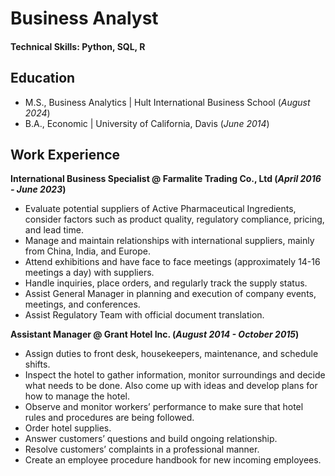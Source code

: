 # Business Analyst

#### Technical Skills: Python, SQL, R

## Education					       	
- M.S., Business Analytics	| Hult International Business School (_August 2024_)	 			        		
- B.A., Economic | University of California, Davis (_June 2014_)

## Work Experience
**International Business Specialist @ Farmalite Trading Co., Ltd (_April 2016 - June 2023_)**
- Evaluate potential suppliers of Active Pharmaceutical Ingredients, consider factors such as product quality, regulatory compliance, pricing, and lead time.
- Manage and maintain relationships with international suppliers, mainly from China, India, and Europe.
- Attend exhibitions and have face to face meetings (approximately 14-16 meetings a day) with suppliers.
- Handle inquiries, place orders, and regularly track the supply status.
- Assist General Manager in planning and execution of company events, meetings, and conferences.
- Assist Regulatory Team with official document translation.

**Assistant Manager @ Grant Hotel Inc. (_August 2014 - October 2015_)**
- Assign duties to front desk, housekeepers, maintenance, and schedule shifts.
- Inspect the hotel to gather information, monitor surroundings and decide what needs to be done. Also come up with ideas and develop plans for how to manage the hotel.
- Observe and monitor workers’ performance to make sure that hotel rules and procedures are being followed.
- Order hotel supplies.
- Answer customers’ questions and build ongoing relationship.
- Resolve customers’ complaints in a professional manner.
- Create an employee procedure handbook for new incoming employees.
